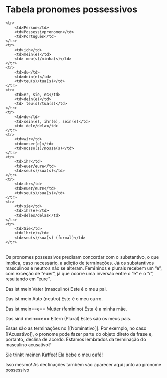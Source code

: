 # Tabela pronomes possessivos

<table>

	<tr>
		<td>Person</td>
		<td>Possessivpronomen</td>
		<td>Português</td>
	</tr>
	<tr>
		<td>ich</td>
		<td>mein(e)</td>
		<td> meu(s)/minha(s)</td>
	</tr>
	<tr>
		<td>du</td>
		<td>dein(e)</td>
		<td>teu(s)/tua(s)</td>
	</tr>
	<tr>
		<td>er, sie, es</td>
		<td>dein(e)</td>
		<td> teu(s)/tua(s)</td>
	</tr>
	<tr>
		<td>du</td>
		<td>sein(e), ihr(e), sein(e)</td>
		<td> dele/dela</td>
	</tr>
	<tr>
		<td>wir</td>
		<td>unser(e)</td>
		<td>nosso(s)/nossa(s)</td>
	</tr>
	<tr>
		<td>ihr</td>
		<td>euer/eure</td>
		<td>seu(s)/sua(s)</td>
	</tr>
	<tr>
		<td>ihr</td>
		<td>euer/eure</td>
		<td>seu(s)/sua(s)</td>
	</tr>
	<tr>
		<td>sie</td>
		<td>ihr(e)</td>
		<td>deles/delas</td>
	</tr>
	<tr>
		<td>Sie</td>
		<td>lhr(e)</td>
		<td>seu(s)/sua(s) (formal)</td>
	</tr>
</table>

Os pronomes possessivos precisam concordar com o substantivo,
o que implica, caso necessário, a adição de terminações. Já os substantivos masculinos e neutros não se alteram. Femininos e plurais recebem um “e”, com exceção de “euer”, já
que ocorre uma inversão entre o “e” e o “r”, resultando em “eure”.

Das ist mein Vater (masculino)
Este é o meu pai.

Das ist mein Auto (neutro)
Este é o meu carro.

Das ist mein==e== Mutter (feminino)
Esta é a minha mãe.

Das sind mein==e== Eltern (Plural)
Estes são os meus pais.

Essas são as terminações no [[Nominativo]]. Por exemplo, no caso
[[Acusativo]], o pronome pode fazer parte do objeto direto da frase e, portanto, declina de acordo. Estamos lembrados da terminação do masculino acusativo?

Sie trinkt meinen Kaffee!
Ela bebe o meu café!

Isso mesmo! As declinações também vão aparecer aqui junto ao
pronome possessivo

